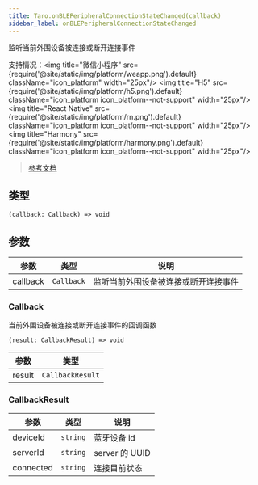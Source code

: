 ```yaml
---
title: Taro.onBLEPeripheralConnectionStateChanged(callback)
sidebar_label: onBLEPeripheralConnectionStateChanged
---
```


监听当前外围设备被连接或断开连接事件

支持情况：<img title="微信小程序" src={require('@site/static/img/platform/weapp.png').default} className="icon_platform" width="25px"/> <img title="H5" src={require('@site/static/img/platform/h5.png').default} className="icon_platform icon_platform--not-support" width="25px"/> <img title="React Native" src={require('@site/static/img/platform/rn.png').default} className="icon_platform icon_platform--not-support" width="25px"/> <img title="Harmony" src={require('@site/static/img/platform/harmony.png').default} className="icon_platform icon_platform--not-support" width="25px"/>

> [参考文档](https://developers.weixin.qq.com/miniprogram/dev/api/device/bluetooth-peripheral/wx.onBLEPeripheralConnectionStateChanged.html)

## 类型

```tsx
(callback: Callback) => void
```

## 参数

| 参数 | 类型 | 说明 |
| --- | --- | --- |
| callback | `Callback` | 监听当前外围设备被连接或断开连接事件 |

### Callback

当前外围设备被连接或断开连接事件的回调函数

```tsx
(result: CallbackResult) => void
```

| 参数 | 类型 |
| --- | --- |
| result | `CallbackResult` |

### CallbackResult

| 参数 | 类型 | 说明 |
| --- | --- | --- |
| deviceId | `string` | 蓝牙设备 id |
| serverId | `string` | server 的 UUID |
| connected | `string` | 连接目前状态 |

